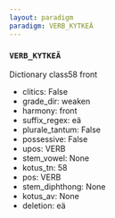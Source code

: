 ```yaml
---
layout: paradigm
paradigm: VERB_KYTKEÄ
---
```

### ` VERB_KYTKEÄ `

Dictionary class58 front
* clitics: False
* grade_dir: weaken
* harmony: front
* suffix_regex: eä
* plurale_tantum: False
* possessive: False
* upos: VERB
* stem_vowel: None
* kotus_tn: 58
* pos: VERB
* stem_diphthong: None
* kotus_av: None
* deletion: eä

